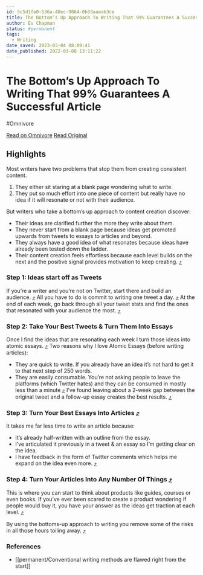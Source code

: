 ```yaml
---
id: 5c5d1fa0-536a-48ec-9864-0b33aaeab3ce
title: The Bottom’s Up Approach To Writing That 99% Guarantees A Successful Article
author: Ev Chapman
status: #permanent
tags:
  - Writing
date_saved: 2023-03-04 08:09:41
date_published: 2022-03-08 13:11:22
---
```


# The Bottom’s Up Approach To Writing That 99% Guarantees A Successful Article
#Omnivore

[Read on Omnivore](https://omnivore.app/me/the-bottom-s-up-approach-to-writing-that-99-guarantees-a-success-186ad62d672)
[Read Original](https://evchapman.medium.com/the-bottoms-up-approach-to-writing-that-99-guarantees-a-successful-article-a2efd7132f0a)

## Highlights

Most writers have two problems that stop them from creating consistent content. 
1. They either sit staring at a blank page wondering what to write.
2. They put so much effort into one piece of content but really have no idea if it will resonate or not with their audience.

But writers who take a bottom’s up approach to content creation discover:
- Their ideas are clarified further the more they write about them.
- They never start from a blank page because ideas get promoted upwards from tweets to essays to articles and beyond.
- They always have a good idea of what resonates because ideas have already been tested down the ladder.
- Their content creation feels effortless because each level builds on the next and the positive signal provides motivation to keep creating. [⤴️](https://omnivore.app/me/the-bottom-s-up-approach-to-writing-that-99-guarantees-a-success-186ad62d672#6194d0b3-bfea-48a5-ac60-63edb13f510f)

### Step 1: Ideas start off as Tweets 

If you’re a writer and you’re not on Twitter, start there and build an audience. [⤴️](https://omnivore.app/me/the-bottom-s-up-approach-to-writing-that-99-guarantees-a-success-186ad62d672#0d308495-6d99-4539-aac2-84be58ca70f3) All you have to do is commit to writing one tweet a day. [⤴️](https://omnivore.app/me/the-bottom-s-up-approach-to-writing-that-99-guarantees-a-success-186ad62d672#ac8eb2bf-b8e6-41f9-8b0e-727283725f44) At the end of each week, go back through all your tweet stats and find the ones that resonated with your audience the most. [⤴️](https://omnivore.app/me/the-bottom-s-up-approach-to-writing-that-99-guarantees-a-success-186ad62d672#5240a0a2-a34e-4ed1-b565-97751e987fda)

### Step 2: Take Your Best Tweets &amp; Turn Them Into Essays

Once I find the ideas that are resonating each week I turn those ideas into atomic essays. [⤴️](https://omnivore.app/me/the-bottom-s-up-approach-to-writing-that-99-guarantees-a-success-186ad62d672#f08a0074-f9e5-4637-b9c6-d880b16de643) Two reasons why I love Atomic Essays (before writing articles):
- They are quick to write. If you already have an idea it’s not hard to get it to that next step of 250 words.
- They are easily consumable. You’re not asking people to leave the platforms (which Twitter hates) and they can be consumed in mostly less than a minute [⤴️](https://omnivore.app/me/the-bottom-s-up-approach-to-writing-that-99-guarantees-a-success-186ad62d672#44f0c1bc-f545-46a2-82fd-2175dc1af2cf)
 I’ve found leaving about a 2-week gap between the original tweet and a follow-up essay creates the best results. [⤴️](https://omnivore.app/me/the-bottom-s-up-approach-to-writing-that-99-guarantees-a-success-186ad62d672#a3c61902-d518-4a5e-9cc6-233862c0f211)

### Step 3: Turn Your Best Essays Into Articles [⤴️](https://omnivore.app/me/the-bottom-s-up-approach-to-writing-that-99-guarantees-a-success-186ad62d672#cab81780-0ee3-4f88-8f70-c4323e548e73)

It takes me far less time to write an article because:
- It’s already half-written with an outline from the essay.
- I’ve articulated it previously in a tweet &amp; an essay so I’m getting clear on the idea.
- I have feedback in the form of Twitter comments which helps me expand on the idea even more. [⤴️](https://omnivore.app/me/the-bottom-s-up-approach-to-writing-that-99-guarantees-a-success-186ad62d672#1d7b6e83-f627-426e-9232-1d735e41817e)

### Step 4: Turn Your Articles Into Any Number Of Things [⤴️](https://omnivore.app/me/the-bottom-s-up-approach-to-writing-that-99-guarantees-a-success-186ad62d672#cc63bf3c-44d0-4661-8b61-372eb2cb933b)

This is where you can start to think about products like guides, courses or even books. If you’ve ever been scared to create a product wondering if people would buy it, you have your answer as the ideas get traction at each level. [⤴️](https://omnivore.app/me/the-bottom-s-up-approach-to-writing-that-99-guarantees-a-success-186ad62d672#82bd6552-d5da-4270-bd4c-fca009d8b4ea)

By using the bottoms-up approach to writing you remove some of the risks in all those hours toiling away. [⤴️](https://omnivore.app/me/the-bottom-s-up-approach-to-writing-that-99-guarantees-a-success-186ad62d672#e3769223-0e32-4d07-a3ad-8e79865c89d7)

### References
- [[permanent/Conventional writing methods are flawed right from the start]]